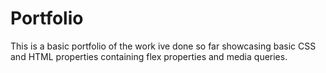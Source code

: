 # Portfolio

This is a basic portfolio of the work ive done so far showcasing basic CSS and HTML properties containing flex properties and media queries.
